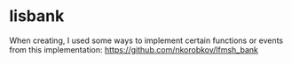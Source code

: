 # lisbank

When creating, I used some ways to implement certain functions or events from this implementation: https://github.com/nkorobkov/lfmsh_bank
